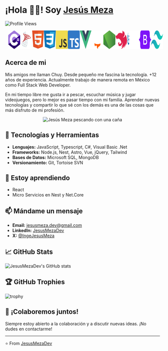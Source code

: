 <!--
**JesusMezaDev/JesusMezaDev** is a ✨ _special_ ✨ repository because its `README.md` (this file) appears on your GitHub profile.

Here are some ideas to get you started:

- 🔭 I’m currently working on ...
- 🌱 I’m currently learning ...
- 👯 I’m looking to collaborate on ...
- 🤔 I’m looking for help with ...
- 💬 Ask me about ...
- 📫 How to reach me: ...
- 😄 Pronouns: ...
- ⚡ Fun fact: ...
-->

# ¡Hola 👋🏻! Soy [Jesús Meza](https://jesusmeza.dev/)

![Profile Views](https://komarev.com/ghpvc/?username=JesusMezaDev)

<div style="display: flex; flex-direction: row; justify-content: center;">
    <div>
    <img src="./Images/CSharp.svg" width="60" height="60" style="margin-right: 10px; margin-left: 10px;" />
    </div>
    <div>
    <img src="./Images/SQL.svg" width="60" height="60" style="margin-right: 10px; margin-left: 10px;" />
    </div>
    <div>
    <img src="./Images/Html.svg" width="60" height="60" style="margin-right: 10px; margin-left: 10px;" />
    </div>
    <div>
    <img src="./Images/Css.svg" width="60" height="60" style="margin-right: 10px; margin-left: 10px;" />
    </div>
    <div>
    <img src="./Images/Javascript.svg" width="60" height="60" style="margin-right: 10px; margin-left: 10px;" />
    </div>
    <div>
    <img src="./Images/Typescript.svg" width="60" height="60" style="margin-right: 10px; margin-left: 10px;" />
    </div>
    <div>
    <img src="./Images/Vue.svg" width="60" height="60" style="margin-right: 10px; margin-left: 10px;" />
    </div>
    <div>
    <img src="./Images/Astro.svg" width="60" height="60" style="margin-right: 10px; margin-left: 10px;" />
    </div>
    <div>
    <img src="./Images/Node.svg" width="60" height="60" style="margin-right: 10px; margin-left: 10px;" />
    </div>
    <div>
    <img src="./Images/Nest.svg" width="60" height="60" style="margin-right: 10px; margin-left: 10px;" />
    </div>
    <div>
    <img src="./Images/JQuery.svg" width="60" height="60" style="margin-right: 10px; margin-left: 10px;" />
    </div>
    <div>
    <img src="./Images/Bootstrap.svg" width="60" height="60" style="margin-right: 10px; margin-left: 10px;" />
    </div>
    <div>
    <img src="./Images/Tailwind.svg" width="60" height="60" style="margin-right: 10px; margin-left: 10px;" />
    </div>
</div>

## Acerca de mi

Mis amigos me llaman Chuy. Desde pequeño me fascina la tecnología. +12 años de experiencia. Actualmente trabajo de manera remota en México como Full Stack Web Developer.

En mi tiempo libre me gusta ir a pescar, escuchar música y jugar videojuegos, pero lo mejor es pasar tiempo con mi familia. Aprender nuevas tecnologías y compartir lo que sé con los demás es una de las cosas que más disfruto de mi profesión.

<div style="text-align: center;">
    <img src="https://jesusmeza.dev/_astro/MeFishing.w73ojSaE_19AdjB.webp" width="600" alt="Jesús Meza pescando con una caña" />
</div>

## 🔧 Tecnologías y Herramientas

- **Lenguajes:** JavaScript, Typescript, C#, Visual Basic .Net
- **Frameworks:** Node.js, Nest, Astro, Vue, jQuery, Tailwind
- **Bases de Datos:** Microsoft SQL, MongoDB
- **Versionamiento:** Git, Tortoise SVN

## 🌱 Estoy aprendiendo

- React
- Micro Servicios en Nest y Net.Core


## 📫 Mándame un mensaje

- **Email:** jesusmeza.dev@gmail.com
- **LinkedIn:** [JesusMezaDev](https://www.linkedin.com/in/jesusmezadev)
- **X:** [@IngeJesusMeza](https://x.com/ingejesusmeza)

## 📈 GitHub Stats

![JesusMezaDev's GitHub stats](https://github-readme-stats.vercel.app/api?username=JesusMezaDev&show_icons=true&theme=radical)


## 🏆 GitHub Trophies

![trophy](https://github-profile-trophy.vercel.app/?username=JesusMezaDev&theme=onedark)

## 💬 ¡Colaboremos juntos!

Siempre estoy abierto a la colaboración y a discutir nuevas ideas. ¡No dudes en contactarme!

---

⭐️ From [JesusMezaDev](https://github.com/JesusMezaDev)
